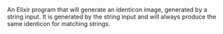 An Elixir program that will generate an identicon image, generated by a string input. It is generated by the string input and will always produce the same identicon for matching strings.